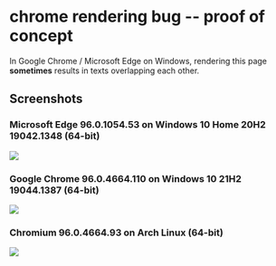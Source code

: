 # chrome rendering bug -- proof of concept

In Google Chrome / Microsoft Edge on Windows, rendering this page **sometimes** results in texts overlapping each other.

## Screenshots

### Microsoft Edge 96.0.1054.53 on Windows 10 Home 20H2 19042.1348 (64-bit)

![](https://raw.githubusercontent.com/sozysozbot/chrome-rendering-bug-poc/master/img/fail_edge_96.0.1054.53.png)

### Google Chrome 96.0.4664.110 on Windows 10 21H2 19044.1387 (64-bit)

![](https://raw.githubusercontent.com/sozysozbot/chrome-rendering-bug-poc/master/img/fail_chrome_96.0.4664.110.png)

### Chromium 96.0.4664.93 on Arch Linux (64-bit)

![](https://raw.githubusercontent.com/sozysozbot/chrome-rendering-bug-poc/master/img/fail_chrome_96.0.4664.93.png)
